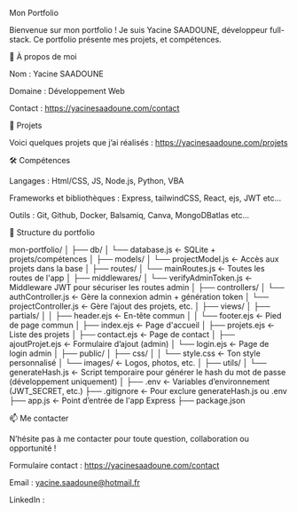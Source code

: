 Mon Portfolio

Bienvenue sur mon portfolio !
Je suis Yacine SAADOUNE, développeur full-stack. Ce portfolio présente mes projets, et compétences.

🚀 À propos de moi

Nom : Yacine SAADOUNE

Domaine : Développement Web

Contact : https://yacinesaadoune.com/contact

💼 Projets

Voici quelques projets que j’ai réalisés : https://yacinesaadoune.com/projets


🛠️ Compétences

Langages : Html/CSS, JS, Node.js, Python, VBA

Frameworks et bibliothèques : Express, tailwindCSS, React, ejs, JWT etc...

Outils : Git, Github, Docker, Balsamiq, Canva, MongoDBatlas etc...

📂 Structure du portfolio

mon-portfolio/
│
├── db/
│   └── database.js                ← SQLite + projets/compétences
│
├── models/
│   └── projectModel.js           ← Accès aux projets dans la base
│
├── routes/
│   └── mainRoutes.js             ← Toutes les routes de l'app
│
├── middlewares/
│   └── verifyAdminToken.js       ← Middleware JWT pour sécuriser les routes admin
│
├── controllers/
│   └── authController.js         ← Gère la connexion admin + génération token
│   └── projectController.js      ← Gère l’ajout des projets, etc.
│
├── views/
│   ├── partials/
│   │   ├── header.ejs            ← En-tête commun
│   │   └── footer.ejs            ← Pied de page commun
│   ├── index.ejs                 ← Page d'accueil
│   ├── projets.ejs               ← Liste des projets
│   ├── contact.ejs               ← Page de contact
│   ├── ajoutProjet.ejs           ← Formulaire d’ajout (admin)
│   └── login.ejs                 ← Page de login admin
│
├── public/
│   ├── css/
│   │   └── style.css             ← Ton style personnalisé
│   └── images/                   ← Logos, photos, etc.
│
├── utils/
│   └── generateHash.js           ← Script temporaire pour générer le hash du mot de passe (développement uniquement)
│
├── .env                          ← Variables d’environnement (JWT_SECRET, etc.)
├── .gitignore                    ← Pour exclure generateHash.js ou .env
├── app.js                        ← Point d’entrée de l'app Express
├── package.json

📫 Me contacter

N’hésite pas à me contacter pour toute question, collaboration ou opportunité !

Formulaire contact : https://yacinesaadoune.com/contact

Email : yacine.saadoune@hotmail.fr

LinkedIn : 
